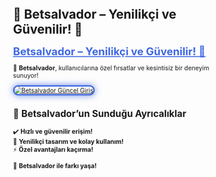 # 🌟 Betsalvador – Yenilikçi ve Güvenilir! 🎯  

<a href="https://cutt.ly/SalvadorLink" title="Betsalvador Güncel Giriş" style="color: #4169e1; font-size: 24px; font-weight: bold;">Betsalvador – Yenilikçi ve Güvenilir! 🎯</a>  

🚀 **Betsalvador**, kullanıcılarına özel fırsatlar ve kesintisiz bir deneyim sunuyor!  

<a href="https://cutt.ly/SalvadorLink" title="Betsalvador Güncel Giriş">  
<img src="https://i.ibb.co/BtMhhf6/g-venligiris.jpg" alt="Betsalvador Güncel Giriş" style="max-width: 100%; border: 3px solid #4169e1; border-radius: 15px; box-shadow: 0px 0px 15px rgba(65, 105, 225, 0.8);">  
</a>  

## 🚀 Betsalvador’un Sunduğu Ayrıcalıklar  
✔️ **Hızlı ve güvenilir erişim!**  
🎁 **Yenilikçi tasarım ve kolay kullanım!**  
⚡ **Özel avantajları kaçırma!**  

💎 **Betsalvador ile farkı yaşa!**
